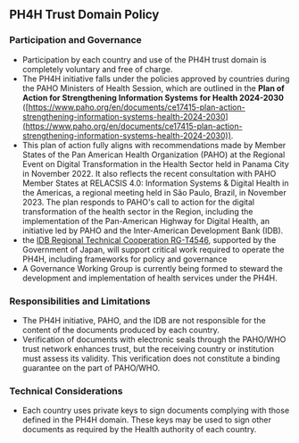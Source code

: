 ## PH4H Trust Domain Policy

### Participation and Governance

* Participation by each country and use of the PH4H trust domain is completely voluntary and free of charge.
* The PH4H initiative falls under the policies approved by countries during the PAHO Ministers of Health Session, which are outlined in the **Plan of Action for Strengthening Information Systems for Health 2024-2030** ([https://www.paho.org/en/documents/ce17415-plan-action-strengthening-information-systems-health-2024-2030](https://www.paho.org/en/documents/ce17415-plan-action-strengthening-information-systems-health-2024-2030)).
* This plan of action fully aligns with recommendations made by Member States of the Pan American Health Organization (PAHO) at the Regional Event on Digital Transformation in the Health Sector held in Panama City in November 2022. It also reflects the recent consultation with PAHO Member States at RELACSIS 4.0: Information Systems & Digital Health in the Americas, a regional meeting held in São Paulo, Brazil, in November 2023. The plan responds to PAHO's call to action for the digital transformation of the health sector in the Region, including the implementation of the Pan-American Highway for Digital Health, an initiative led by PAHO and the Inter-American Development Bank (IDB).
* the <a href="https://www.iadb.org/en/project/RG-T4546">IDB Regional Technical Cooperation RG-T4546</a>, supported by the Government of Japan, will support critical work required to operate the PH4H, including frameworks for policy and governance
* A Governance Working Group is currently being formed to steward the development and implementation of health services under the PH4H.

### Responsibilities and Limitations

* The PH4H initiative, PAHO, and the IDB are not responsible for the content of the documents produced by each country.
* Verification of documents with electronic seals through the PAHO/WHO trust network enhances trust, but the receiving country or institution must assess its validity. This verification does not constitute a binding guarantee on the part of PAHO/WHO.

### Technical Considerations

* Each country uses private keys to sign documents complying with those defined in the PH4H domain. These keys may be used to sign other documents as required by the Health authority of each country. 
